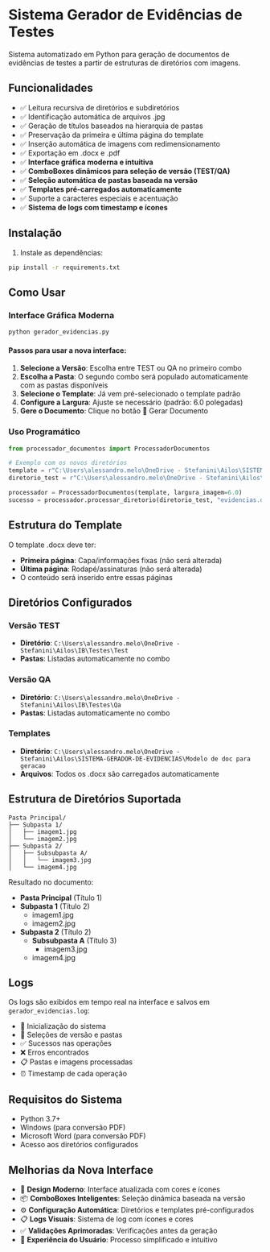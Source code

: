 # Sistema Gerador de Evidências de Testes

Sistema automatizado em Python para geração de documentos de evidências de testes a partir de estruturas de diretórios com imagens.

## Funcionalidades

- ✅ Leitura recursiva de diretórios e subdiretórios
- ✅ Identificação automática de arquivos .jpg
- ✅ Geração de títulos baseados na hierarquia de pastas
- ✅ Preservação da primeira e última página do template
- ✅ Inserção automática de imagens com redimensionamento
- ✅ Exportação em .docx e .pdf
- ✅ **Interface gráfica moderna e intuitiva**
- ✅ **ComboBoxes dinâmicos para seleção de versão (TEST/QA)**
- ✅ **Seleção automática de pastas baseada na versão**
- ✅ **Templates pré-carregados automaticamente**
- ✅ Suporte a caracteres especiais e acentuação
- ✅ **Sistema de logs com timestamp e ícones**

## Instalação

1. Instale as dependências:
```bash
pip install -r requirements.txt
```

## Como Usar

### Interface Gráfica Moderna
```bash
python gerador_evidencias.py
```

#### Passos para usar a nova interface:
1. **Selecione a Versão**: Escolha entre TEST ou QA no primeiro combo
2. **Escolha a Pasta**: O segundo combo será populado automaticamente com as pastas disponíveis
3. **Selecione o Template**: Já vem pré-selecionado o template padrão
4. **Configure a Largura**: Ajuste se necessário (padrão: 6.0 polegadas)
5. **Gere o Documento**: Clique no botão 🚀 Gerar Documento

### Uso Programático
```python
from processador_documentos import ProcessadorDocumentos

# Exemplo com os novos diretórios
template = r"C:\Users\alessandro.melo\OneDrive - Stefanini\Ailos\SISTEMA-GERADOR-DE-EVIDENCIAS\Modelo de doc para geracao\EVIDENCIAS - MODELO.docx"
diretorio_test = r"C:\Users\alessandro.melo\OneDrive - Stefanini\Ailos\IB\Testes\Test\01-09-2025_4.1.266"

processador = ProcessadorDocumentos(template, largura_imagem=6.0)
sucesso = processador.processar_diretorio(diretorio_test, "evidencias.docx")
```

## Estrutura do Template

O template .docx deve ter:
- **Primeira página**: Capa/informações fixas (não será alterada)
- **Última página**: Rodapé/assinaturas (não será alterada)
- O conteúdo será inserido entre essas páginas

## Diretórios Configurados

### Versão TEST
- **Diretório**: `C:\Users\alessandro.melo\OneDrive - Stefanini\Ailos\IB\Testes\Test`
- **Pastas**: Listadas automaticamente no combo

### Versão QA  
- **Diretório**: `C:\Users\alessandro.melo\OneDrive - Stefanini\Ailos\IB\Testes\Qa`
- **Pastas**: Listadas automaticamente no combo

### Templates
- **Diretório**: `C:\Users\alessandro.melo\OneDrive - Stefanini\Ailos\SISTEMA-GERADOR-DE-EVIDENCIAS\Modelo de doc para geracao`
- **Arquivos**: Todos os .docx são carregados automaticamente

## Estrutura de Diretórios Suportada

```
Pasta Principal/
├── Subpasta 1/
│   ├── imagem1.jpg
│   └── imagem2.jpg
├── Subpasta 2/
│   ├── Subsubpasta A/
│   │   └── imagem3.jpg
│   └── imagem4.jpg
```

Resultado no documento:
- **Pasta Principal** (Título 1)
- **Subpasta 1** (Título 2)
  - imagem1.jpg
  - imagem2.jpg
- **Subpasta 2** (Título 2)
  - **Subsubpasta A** (Título 3)
    - imagem3.jpg
  - imagem4.jpg

## Logs

Os logs são exibidos em tempo real na interface e salvos em `gerador_evidencias.log`:
- 🚀 Inicialização do sistema
- 🔄 Seleções de versão e pastas
- ✅ Sucessos nas operações
- ❌ Erros encontrados
- 📋 Pastas e imagens processadas
- ⏰ Timestamp de cada operação

## Requisitos do Sistema

- Python 3.7+
- Windows (para conversão PDF)
- Microsoft Word (para conversão PDF)
- Acesso aos diretórios configurados

## Melhorias da Nova Interface

- 🎨 **Design Moderno**: Interface atualizada com cores e ícones
- 📦 **ComboBoxes Inteligentes**: Seleção dinâmica baseada na versão
- ⚙️ **Configuração Automática**: Diretórios e templates pré-configurados
- 📋 **Logs Visuais**: Sistema de log com ícones e cores
- ✅ **Validações Aprimoradas**: Verificações antes da geração
- 🚀 **Experiência do Usuário**: Processo simplificado e intuitivo